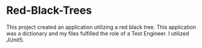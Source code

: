 # Red-Black-Trees
This project created an application utilizing a red black tree. This application was a dictionary and my files fulfilled the role of a Test Engineer. I utilized JUnit5.
